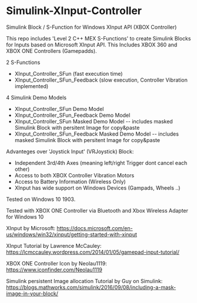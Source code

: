 # Simulink-XInput-Controller
Simulink Block / S-Function for Windows XInput API (XBOX Controller)

This repo includes 'Level 2 C++ MEX S-Functions' to create Simulink Blocks for Inputs based on 
Microsoft XInput API. This Includes XBOX 360 and XBOX ONE Controllers (Gamepadds).

2 S-Functions
- XInput_Controller_SFun (fast execution time)
- XInput_Controller_SFun_Feedback (slow execution, Controller Vibration implemented)

4 Simulink Demo Models
- XInput_Controller_SFun Demo Model
- XInput_Controller_SFun_Feedback Demo Model
- XInput_Controller_SFun Masked Demo Model
    -- includes masked Simulink Block with persitent Image for copy&paste
- XInput_Controller_SFun_Feedback Masked Demo Model
    -- includes masked Simulink Block with persitent Image for copy&paste



Advanteges over 'Joystick Input' (VRJoystick) Block:
- Independent 3rd/4th Axes (meaning left/right Trigger dont cancel each other)
- Access to both XBOX Controller Vibration Motors
- Access to Battery Information (Wireless Only)
- XInput has wide support on Windows Devices (Gampads, Wheels ..)


Tested on Windows 10 1903.

Tested with XBOX ONE Controller via Bluetooth and Xbox Wireless Adapter for Windows 10


XInput by Microsoft:
https://docs.microsoft.com/en-us/windows/win32/xinput/getting-started-with-xinput

XInput Tutorial by Lawrence McCauley:
https://lcmccauley.wordpress.com/2014/01/05/gamepad-input-tutorial/

XBOX ONE Controller Icon by Neolau1119:
https://www.iconfinder.com/Neolau1119

Simulink persistent Image allocation Tutorial by Guy on Simulink:
https://blogs.mathworks.com/simulink/2016/09/08/including-a-mask-image-in-your-block/

